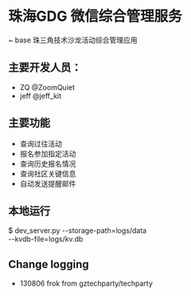# 珠海GDG 微信综合管理服务
~ base 珠三角技术沙龙活动综合管理应用

## 主要开发人员：
- ZQ @ZoomQuiet
- jeff @jeff_kit

## 主要功能

- 查询过往活动
- 报名参加指定活动
- 查询历史报名情况
- 查询社区关键信息
- 自动发送提醒邮件

## 本地运行

$ dev_server.py --storage-path=logs/data \
    --kvdb-file=logs/kv.db

## Change logging

- 130806 frok from gztechparty/techparty


